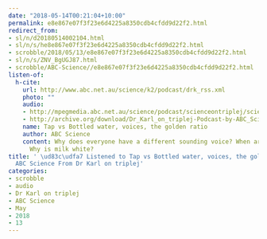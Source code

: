 ```yaml
---
date: "2018-05-14T00:21:04+10:00"
permalink: e8e867e07f3f23e6d4225a8350cdb4cfdd9d22f2.html
redirect_from:
- sl/n/d20180514002104.html
- sl/n/s/he8e867e07f3f23e6d4225a8350cdb4cfdd9d22f2.html
- scrobble/2018/05/13/e8e867e07f3f23e6d4225a8350cdb4cfdd9d22f2.html
- sl/n/s/ZNV_BgUGJ87.html
- scrobble/ABC-Science//e8e867e07f3f23e6d4225a8350cdb4cfdd9d22f2.html
listen-of:
  h-cite:
    url: http://www.abc.net.au/science/k2/podcast/drk_rss.xml
    photo: ""
    audio:
    - http://mpegmedia.abc.net.au/science/podcast/scienceontriplej/scienceontriplej20171207.mp3
    - http://archive.org/download/Dr_Karl_on_triplej-Podcast-by-ABC_Science/Tap_vs_Bottled_water_voices_the_golden_ratio.mp3
    name: Tap vs Bottled water, voices, the golden ratio
    author: ABC Science
    content: Why does everyone have a different sounding voice? When are things wet?
      Why is milk white?
title: ' \ud83c\udfa7 Listened to Tap vs Bottled water, voices, the golden ratio by
  ABC Science From Dr Karl on triplej'
categories:
- scrobble
- audio
- Dr Karl on triplej
- ABC Science
- May
- 2018
- 13
---
```

